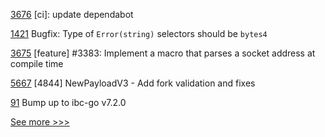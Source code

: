 
[3676](https://github.com/hyperledger/iroha/pull/3676) [ci]: update dependabot

[1421](https://github.com/hyperledger/solang/pull/1421) Bugfix: Type of `Error(string)` selectors should be `bytes4`

[3675](https://github.com/hyperledger/iroha/pull/3675) [feature] #3383: Implement a macro that parses a socket address at compile time

[5667](https://github.com/hyperledger/besu/pull/5667) [4844] NewPayloadV3 - Add fork validation and fixes

[91](https://github.com/hyperledger-labs/yui-relayer/pull/91) Bump up to ibc-go v7.2.0


[See more >>>](https://start-here.hyperledger.org/pull-requests)
